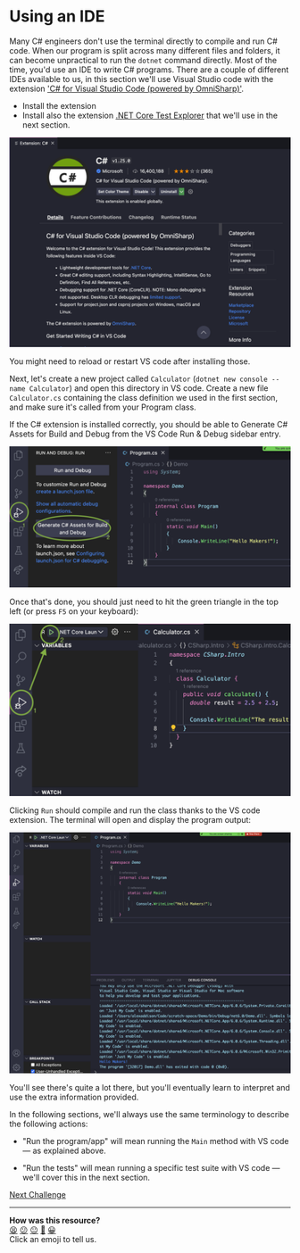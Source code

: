 # Using an IDE

<!-- OMITTED -->

Many C# engineers don't use the terminal directly to compile and run C# code. When our program is split across many different files and folders, it can become unpractical to run the `dotnet` command directly. Most of the time, you'd use an IDE to write C# programs. There are a couple of different IDEs available to us, in this section we'll use Visual Studio code with the extension ['C# for Visual Studio Code (powered by OmniSharp)'](https://marketplace.visualstudio.com/items?itemName=ms-dotnettools.csharp).

  * Install the extension
  * Install also the extension [.NET Core Test Explorer](https://marketplace.visualstudio.com/items?itemName=formulahendry.dotnet-test-explorer) that we'll use in the next section.

![Extension screenshot](resources/01_extension.png)
  

You might need to reload or restart VS code after installing those.

Next, let's create a new project called `Calculator` (`dotnet new console --name Calculator`) and open this directory in VS code. Create a new file `Calculator.cs` containing the class definition we used in the first section, and make sure it's called from your Program class.

If the C# extension is installed correctly, you should be able to Generate C# Assets for Build and Debug from the VS Code Run & Debug sidebar entry.

![Generate C# Assets](resources/02_generate_assets.png)

Once that's done, you should just need to hit the green triangle in the top left (or press `F5` on your keyboard):

![Run and debug](resources/03_run_and_debug.png)

Clicking `Run` should compile and run the class thanks to the VS code extension. The terminal will open and display the program output:

![Debug output](resources/04_debug_output.png)

You'll see there's quite a lot there, but you'll eventually learn to interpret and use the extra information provided.

<!-- OMITTED -->

In the following sections, we'll always use the same terminology to describe the following actions:
  * "Run the program/app" will mean running the `Main` method with VS code — as explained above.
  <!-- OMITTED -->
  * "Run the tests" will mean running a specific test suite with VS code — we'll cover this in the next section.

[Next Challenge](04_testing_with_nunit.md)

<!-- BEGIN GENERATED SECTION DO NOT EDIT -->

---

**How was this resource?**  
[😫](https://airtable.com/shrUJ3t7KLMqVRFKR?prefill_Repository=makersacademy/csharp-apprenticeship-module&prefill_File=main/03_ide.md&prefill_Sentiment=😫) [😕](https://airtable.com/shrUJ3t7KLMqVRFKR?prefill_Repository=makersacademy/csharp-apprenticeship-module&prefill_File=main/03_ide.md&prefill_Sentiment=😕) [😐](https://airtable.com/shrUJ3t7KLMqVRFKR?prefill_Repository=makersacademy/csharp-apprenticeship-module&prefill_File=main/03_ide.md&prefill_Sentiment=😐) [🙂](https://airtable.com/shrUJ3t7KLMqVRFKR?prefill_Repository=makersacademy/csharp-apprenticeship-module&prefill_File=main/03_ide.md&prefill_Sentiment=🙂) [😀](https://airtable.com/shrUJ3t7KLMqVRFKR?prefill_Repository=makersacademy/csharp-apprenticeship-module&prefill_File=main/03_ide.md&prefill_Sentiment=😀)  
Click an emoji to tell us.

<!-- END GENERATED SECTION DO NOT EDIT -->
